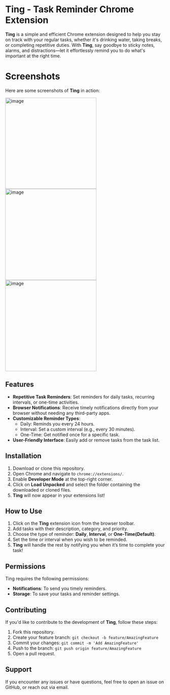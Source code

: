 # Ting - Task Reminder Chrome Extension

**Ting** is a simple and efficient Chrome extension designed to help you stay on track with your regular tasks, whether it's drinking water, taking breaks, or completing repetitive duties. With **Ting**, say goodbye to sticky notes, alarms, and distractions—let it effortlessly remind you to do what's important at the right time.

# Screenshots
Here are some screenshots of **Ting** in action:

<img width="287" alt="image" src="https://github.com/user-attachments/assets/9fa30ab1-5f6a-4212-a7f5-6bafaca51e2e">
<img width="287" alt="image" src="https://github.com/user-attachments/assets/6f3e7243-488a-415d-9308-0e5b91385e92">
<img width="287" alt="image" src="https://github.com/user-attachments/assets/93ba70a5-81d4-4661-909a-7501382d3337">

## Features

- **Repetitive Task Reminders**: Set reminders for daily tasks, recurring intervals, or one-time activities.
- **Browser Notifications**: Receive timely notifications directly from your browser without needing any third-party apps.
- **Customizable Reminder Types**:
  - Daily: Reminds you every 24 hours.
  - Interval: Set a custom interval (e.g., every 30 minutes).
  - One-Time: Get notified once for a specific task.
- **User-Friendly Interface**: Easily add or remove tasks from the task list.

## Installation

1. Download or clone this repository.
2. Open Chrome and navigate to `chrome://extensions/`.
3. Enable **Developer Mode** at the top-right corner.
4. Click on **Load Unpacked** and select the folder containing the downloaded or cloned files.
5. **Ting** will now appear in your extensions list!

## How to Use

1. Click on the **Ting** extension icon from the browser toolbar.
2. Add tasks with their description, category, and priority.
3. Choose the type of reminder: **Daily**, **Interval**, or **One-Time(Default)**.
4. Set the time or interval when you wish to be reminded.
5. **Ting** will handle the rest by notifying you when it’s time to complete your task!

## Permissions

Ting requires the following permissions:
- **Notifications**: To send you timely reminders.
- **Storage**: To save your tasks and reminder settings.

## Contributing

If you'd like to contribute to the development of **Ting**, follow these steps:
1. Fork this repository.
2. Create your feature branch: `git checkout -b feature/AmazingFeature`
3. Commit your changes: `git commit -m 'Add AmazingFeature'`
4. Push to the branch: `git push origin feature/AmazingFeature`
5. Open a pull request.

## Support

If you encounter any issues or have questions, feel free to open an issue on GitHub, or reach out via email.
